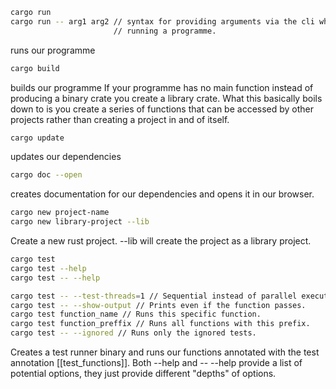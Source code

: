 ```bash
cargo run
cargo run -- arg1 arg2 // syntax for providing arguments via the cli when 
					   // running a programme. 
```
runs our programme

```bash
cargo build

```
builds our programme
If your programme has no main function instead of producing a binary crate you create a library crate. 
What this basically boils down to is you create a series of functions that can be accessed by other projects rather than creating a project in and of itself. 

```bash
cargo update
```
updates our dependencies

```bash
cargo doc --open
```
creates documentation for our dependencies and opens it in our browser.

```bash
cargo new project-name
cargo new library-project --lib
```
Create a new rust project.
--lib will create the project as a library project.

```bash
cargo test
cargo test --help
cargo test -- --help

cargo test -- --test-threads=1 // Sequential instead of parallel execution.
cargo test -- --show-output // Prints even if the function passes.
cargo test function_name // Runs this specific function.
cargo test function_preffix // Runs all functions with this prefix.
cargo test -- --ignored // Runs only the ignored tests. 
```
Creates a test runner binary and runs our functions annotated with the test annotation [[test_functions]]. 
Both --help and -- --help provide a list of potential options, they just provide different "depths" of options.